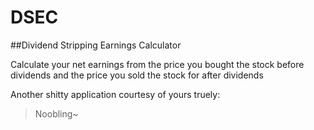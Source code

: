 # DSEC
##Dividend Stripping Earnings Calculator

Calculate your net earnings from the price you bought the stock before dividends and the price you sold the stock for after dividends

Another shitty application courtesy of yours truely:
> Noobling~
